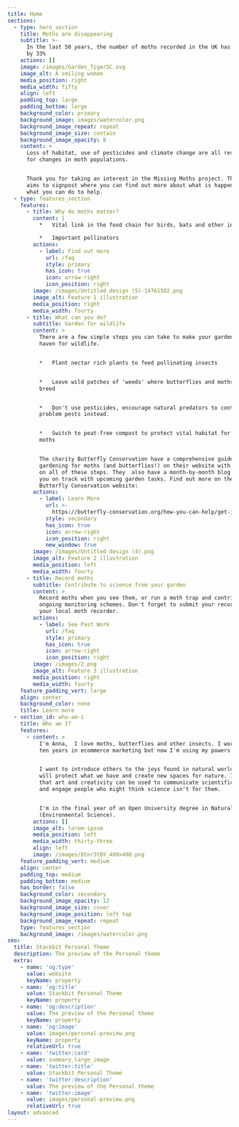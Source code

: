 ```yaml
---
title: Home
sections:
  - type: hero_section
    title: Moths are disappearing
    subtitle: >-
      In the last 50 years, the number of moths recorded in the UK has declined
      by 33%
    actions: []
    image: /images/Garden_TigerSC.svg
    image_alt: A smiling woman
    media_position: right
    media_width: fifty
    align: left
    padding_top: large
    padding_bottom: large
    background_color: primary
    background_image: images/watercolor.png
    background_image_repeat: repeat
    background_image_size: contain
    background_image_opacity: 8
    content: >
      Loss of habitat, use of pesticides and climate change are all responsible
      for changes in moth populations.


      Thank you for taking an interest in the Missing Moths project. This site
      aims to signpost where you can find out more about what is happening and
      what you can do to help.
  - type: features_section
    features:
      - title: Why do moths matter?
        content: |
          *   Vital link in the food chain for birds, bats and other insects

          *   Important pollinators
        actions:
          - label: Find out more
            url: /faq
            style: primary
            has_icon: true
            icon: arrow-right
            icon_position: right
        image: /images/Untitled design (5)-14761502.png
        image_alt: Feature 1 illustration
        media_position: right
        media_width: fourty
      - title: What can you do?
        subtitle: Garden for wildlife
        content: >
          There are a few simple steps you can take to make your garden into a
          haven for wildlife.


          *   Plant nectar rich plants to feed pollinating insects 


          *   Leave wild patches of 'weeds' where butterflies and moths can
          breed


          *   Don't use pesticides, encourage natural predators to control
          problem pests instead.


          *   Switch to peat-free compost to protect vital habitat for rare
          moths


          The charity Butterfly Conservation have a comprehensive guide to
          gardening for moths (and butterflies!) on their website with details
          on all of these steps. They  also have a month-by-month blog to keep
          you on track with upcoming garden tasks. Find out more on the
          Butterfly Conservation website:
        actions:
          - label: Learn More
            url: >-
              https://butterfly-conservation.org/how-you-can-help/get-involved/gardening
            style: secondary
            has_icon: true
            icon: arrow-right
            icon_position: right
            new_window: true
        image: /images/Untitled design (4).png
        image_alt: Feature 2 illustration
        media_position: left
        media_width: fourty
      - title: Record moths
        subtitle: Contribute to science from your garden
        content: >
          Record moths when you see them, or run a moth trap and contribute to
          ongoing monitoring schemes. Don't forget to submit your records to
          your local moth recorder.
        actions:
          - label: See Past Work
            url: /faq
            style: primary
            has_icon: true
            icon: arrow-right
            icon_position: right
        image: /images/2.png
        image_alt: Feature 3 illustration
        media_position: right
        media_width: fourty
    feature_padding_vert: large
    align: center
    background_color: none
    title: Learn more
  - section_id: who-am-i
    title: Who am I?
    features:
      - content: >
          I'm Anna,  I love moths, butterflies and other insects. I worked for
          ten years in ecommerce marketing but now I'm using my powers for good.


          I want to introduce others to the joys found in natural world so they
          will protect what we have and create new spaces for nature. I believe
          that art and creativity can be used to communicate scientific ideas
          and engage people who might think science isn't for them.


          I'm in the final year of an Open University degree in Natural Sciences
          (Environmental Science).
        actions: []
        image_alt: lorem-ipsum
        media_position: left
        media_width: thirty-three
        align: left
        image: /images/8tnr3tBY_400x400.png
    feature_padding_vert: medium
    align: center
    padding_top: medium
    padding_bottom: medium
    has_border: false
    background_color: secondary
    background_image_opacity: 12
    background_image_size: cover
    background_image_position: left top
    background_image_repeat: repeat
    type: features_section
    background_image: /images/watercolor.png
seo:
  title: Stackbit Personal Theme
  description: The preview of the Personal theme
  extra:
    - name: 'og:type'
      value: website
      keyName: property
    - name: 'og:title'
      value: Stackbit Personal Theme
      keyName: property
    - name: 'og:description'
      value: The preview of the Personal theme
      keyName: property
    - name: 'og:image'
      value: images/personal-preview.png
      keyName: property
      relativeUrl: true
    - name: 'twitter:card'
      value: summary_large_image
    - name: 'twitter:title'
      value: Stackbit Personal Theme
    - name: 'twitter:description'
      value: The preview of the Personal theme
    - name: 'twitter:image'
      value: images/personal-preview.png
      relativeUrl: true
layout: advanced
---
```

